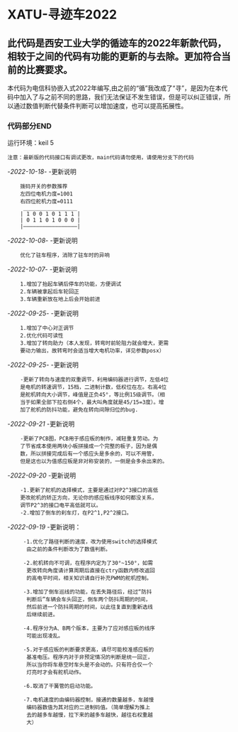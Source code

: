 # **XATU-寻迹车2022**
## 此代码是西安工业大学的循迹车的2022年新款代码，相较于之间的代码有功能的更新的与去除。更加符合当前的比赛要求。
本代码为电信科协嵌入式2022年编写,由之前的“循”我改成了“寻”，是因为在本代码中加入了与之前不同的思路，我们无法保证不发生错误，但是可以纠正错误，所以通过数值判断代替条件判断可以增加速度，也可以提高拓展性。
### 代码部分END


运行环境：keil 5

	注意：最新版的代码接口有调试更改，main代码请勿使用，请使用分支下的代码

-*2022-10-18*-
	-更新说明

		拨码开关的参数推荐
		左四位电机力度=1001
		右四位舵机力度=0111
		 _________________
	 	| 1 0 0 1 0 1 1 1 |
		| 0 1 1 0 1 0 0 0 |
	 	|—————————————————|

-*2022-10-08*-
	-更新说明

		优化了驻车程序，消除了驻车时的异响
-*2022-10-07*-
	-更新说明

		1.增加了抬起车辆后停车的功能，方便调试
		2.车辆被拿起后车轮回正
		3.车辆重新放在地上后会开始前进

-*2022-09-25*-
	-更新说明

		1.增加了中心对正调节
		2.优化代码可读性
		3.增加了转向助力（本人发现，转弯时前轮阻力就会增大，更需
		要动力输出，故转弯时会适当增大电机功率，详见参数posx）

-*2022-09-25*-
	-更新说明

		-更新了转向与速度的双重调节，利用编码器进行调节，左低4位
		是电机的转速调节，15档，二进制计数，低权位在左。右高4位
		是舵机转向大小调节，峰值是正负45°，等比例15级调节。（相
		当于如果全部下拉右侧4个，最大叫角度就是45/15=3度）。增
		加了舵机的防抖功能，避免在转向间隙归位的bug.

-*2022-09-21*
	-更新说明

		-更新了PCB图，PCB用于感应板的制作，减轻重复劳动。为
		了节省成本使用两块小板拼接成一个完整的板子，因为是偶
		数，所以拼接完成后有一个感应头是多余的，可以不用管，
		但是这也以为值感应板是非对称安装的，一侧是会多余出来的。

-*2022-09-20*
    -更新说明

		-1.更新了舵机的选择模式，主要是通过对P2^3接口的高低
		更改舵机的矫正方向，无论你的感应板线序如何都没关系，
		调节P2^3的接口电平高低就可以。
		-2.增加了倒车的刹车灯，在P2^1,P2^2接口。
-*2022-09-19*
	-更新说明：

		 -1.优化了路径判断的速度，改为使用switch的选择模式
		  由之前的条件判断改为了数值判断。
		  
		 -2.舵机转向不可调，在程序内定为了30°~150°，如需
		  更改转向角度请计算周期后直接在ctry函数内修改返回
		  的高电平时间，相关知识请自行补充PWM的舵机控制。
		  
		 -3.增加了倒车巡线的功能，在丢失路径后，经过“防抖
		  判断后”车辆会车头回正，倒车两个防抖周期的时间，
		  然后前进一个防抖周期的时间，以此往复直到重新选线
		  后继续前进。
		  
		 -4.程序分为A、B两个版本，主要为了应对感应板的线序
		  可能出现凌乱。
		  
		 -5.对于感应板的判断要求更高，请尽可能校准感应板的
		  基准电压。程序内对于非预定情况的判断是统一回正，
		  所以当你将车悬空时车头是不会动的。只有符合仅一个
		  灯亮时才会有舵机动作。
		  
		 -6.取消了干簧管的启动功能。
		 
		 -7.电机速度的由编码器控制，接通的数量越多，车越慢
		  编码器数值为其对应的二进制码值。（简单理解为推上
		  去的越多车越慢，拉下来的越多车越快，越往右权重越
		  大）
									

